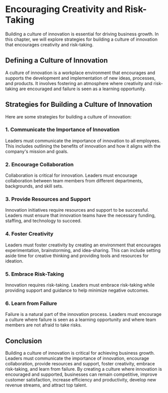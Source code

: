 Encouraging Creativity and Risk-Taking
===================================================================================

Building a culture of innovation is essential for driving business growth. In this chapter, we will explore strategies for building a culture of innovation that encourages creativity and risk-taking.

Defining a Culture of Innovation
--------------------------------

A culture of innovation is a workplace environment that encourages and supports the development and implementation of new ideas, processes, and products. It involves fostering an atmosphere where creativity and risk-taking are encouraged and failure is seen as a learning opportunity.

Strategies for Building a Culture of Innovation
-----------------------------------------------

Here are some strategies for building a culture of innovation:

### 1. Communicate the Importance of Innovation

Leaders must communicate the importance of innovation to all employees. This includes outlining the benefits of innovation and how it aligns with the company's mission and goals.

### 2. Encourage Collaboration

Collaboration is critical for innovation. Leaders must encourage collaboration between team members from different departments, backgrounds, and skill sets.

### 3. Provide Resources and Support

Innovation initiatives require resources and support to be successful. Leaders must ensure that innovation teams have the necessary funding, staffing, and technology to succeed.

### 4. Foster Creativity

Leaders must foster creativity by creating an environment that encourages experimentation, brainstorming, and idea-sharing. This can include setting aside time for creative thinking and providing tools and resources for ideation.

### 5. Embrace Risk-Taking

Innovation requires risk-taking. Leaders must embrace risk-taking while providing support and guidance to help minimize negative outcomes.

### 6. Learn from Failure

Failure is a natural part of the innovation process. Leaders must encourage a culture where failure is seen as a learning opportunity and where team members are not afraid to take risks.

Conclusion
----------

Building a culture of innovation is critical for achieving business growth. Leaders must communicate the importance of innovation, encourage collaboration, provide resources and support, foster creativity, embrace risk-taking, and learn from failure. By creating a culture where innovation is encouraged and supported, businesses can remain competitive, improve customer satisfaction, increase efficiency and productivity, develop new revenue streams, and attract top talent.
